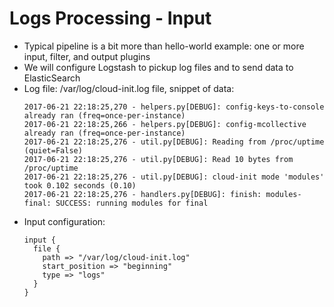 # Logs Processing - Input #

* Typical pipeline is a bit more than hello-world example: one or more input, filter, and output plugins
* We will configure Logstash to pickup log files and to send data to ElasticSearch
* Log file: /var/log/cloud-init.log file, snippet of data:
  ```
  2017-06-21 22:18:25,270 - helpers.py[DEBUG]: config-keys-to-console already ran (freq=once-per-instance)
  2017-06-21 22:18:25,266 - helpers.py[DEBUG]: config-mcollective already ran (freq=once-per-instance)
  2017-06-21 22:18:25,276 - util.py[DEBUG]: Reading from /proc/uptime (quiet=False)
  2017-06-21 22:18:25,276 - util.py[DEBUG]: Read 10 bytes from /proc/uptime
  2017-06-21 22:18:25,276 - util.py[DEBUG]: cloud-init mode 'modules' took 0.102 seconds (0.10)
  2017-06-21 22:18:25,276 - handlers.py[DEBUG]: finish: modules-final: SUCCESS: running modules for final
  ```
* Input configuration:
  ```
  input {
    file {
      path => "/var/log/cloud-init.log"
      start_position => "beginning"
      type => "logs"
    }
  }
  ```
